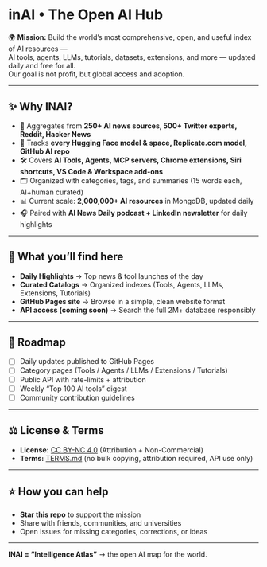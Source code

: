 # inAI • The Open AI Hub

🌍 **Mission:** Build the world’s most comprehensive, open, and useful index of AI resources —  
AI tools, agents, LLMs, tutorials, datasets, extensions, and more — updated daily and free for all.  
Our goal is not profit, but global access and adoption.  

---

## ✨ Why INAI?
- 📡 Aggregates from **250+ AI news sources, 500+ Twitter experts, Reddit, Hacker News**  
- 🤖 Tracks **every Hugging Face model & space, Replicate.com model, GitHub AI repo**  
- 🛠️ Covers **AI Tools, Agents, MCP servers, Chrome extensions, Siri shortcuts, VS Code & Workspace add-ons**  
- 🗂️ Organized with categories, tags, and summaries (15 words each, AI+human curated)  
- 📊 Current scale: **2,000,000+ AI resources** in MongoDB, updated daily  
- 🎧 Paired with **AI News Daily podcast + LinkedIn newsletter** for daily highlights  

---

## 🔎 What you’ll find here
- **Daily Highlights** → Top news & tool launches of the day  
- **Curated Catalogs** → Organized indexes (Tools, Agents, LLMs, Extensions, Tutorials)  
- **GitHub Pages site** → Browse in a simple, clean website format  
- **API access (coming soon)** → Search the full 2M+ database responsibly  

---

## 📅 Roadmap
- [ ] Daily updates published to GitHub Pages  
- [ ] Category pages (Tools / Agents / LLMs / Extensions / Tutorials)  
- [ ] Public API with rate-limits + attribution  
- [ ] Weekly “Top 100 AI tools” digest  
- [ ] Community contribution guidelines  

---

## ⚖️ License & Terms
- **License:** [CC BY-NC 4.0](LICENSE.md) (Attribution + Non-Commercial)  
- **Terms:** [TERMS.md](TERMS.md) (no bulk copying, attribution required, API use only)  

---

## ⭐ How you can help
- **Star this repo** to support the mission  
- Share with friends, communities, and universities  
- Open Issues for missing categories, corrections, or ideas  

---

**INAI = “Intelligence Atlas”** → the open AI map for the world.  
